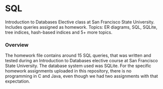 # SQL
Introduction to Databases Elective class at San Francisco State University. Includes queries assigned as homework. 
Topics: ER diagrams, SQL, SQLite, tree indices, hash-based indices and 5+ more topics. 

### Overview  
The homework file contains around 15 SQL queries, that was written and tested during an Introduction to Databases elective course at San Francisco State University. The database system used was SQLite. For the specific homework assignments uploaded in this repository, there is no programming in C and Java, even though we had two assignments with that expectation. 
